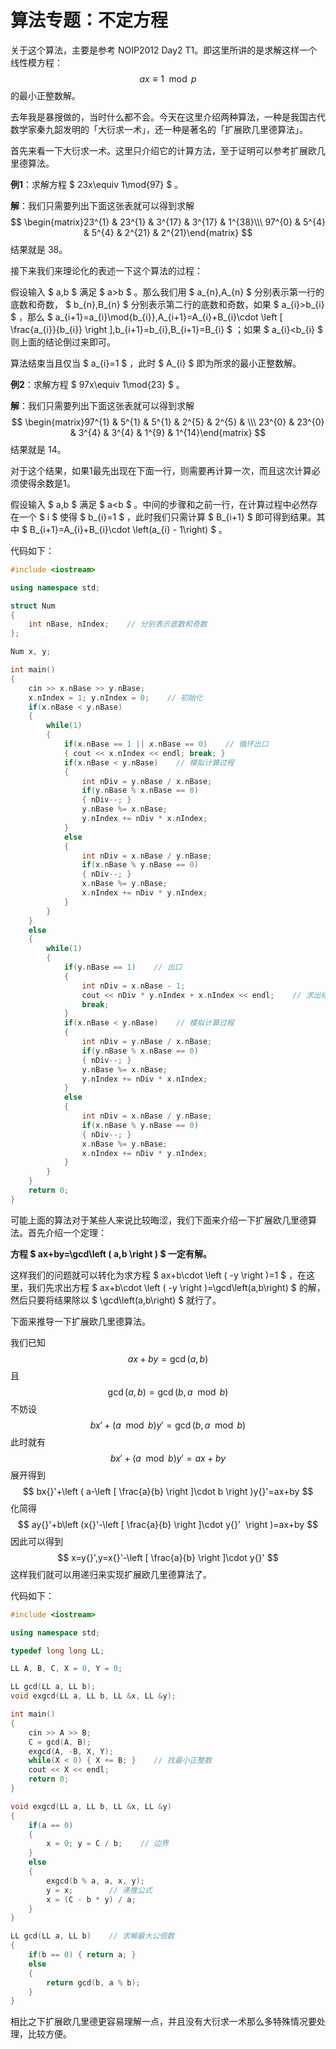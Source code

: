 # 算法专题：不定方程


关于这个算法，主要是参考 NOIP2012 Day2 T1。即这里所讲的是求解这样一个线性模方程： $$ ax\equiv 1\mod{p} $$ 的最小正整数解。

去年我是暴搜做的，当时什么都不会。今天在这里介绍两种算法，一种是我国古代数学家秦九韶发明的「大衍求一术」，还一种是著名的「扩展欧几里德算法」。

首先来看一下大衍求一术。这里只介绍它的计算方法，至于证明可以参考扩展欧几里德算法。

**例1**：求解方程 $ 23x\equiv 1\mod{97} $ 。

**解**：我们只需要列出下面这张表就可以得到求解 $$ \begin{matrix}23^{1} & 23^{1} & 3^{17} & 3^{17} & 1^{38}\\\ 97^{0} & 5^{4} & 5^{4} & 2^{21} & 2^{21}\end{matrix} $$ 结果就是 38。

接下来我们来理论化的表述一下这个算法的过程：

假设输入 $ a,b $ 满足 $ a>b $ 。那么我们用 $ a_{n},A_{n} $ 分别表示第一行的底数和奇数， $ b_{n},B_{n} $ 分别表示第二行的底数和奇数，如果 $ a_{i}>b_{i} $ ，那么 $ a_{i+1}=a_{i}\mod{b_{i}},A_{i+1}=A_{i}+B_{i}\cdot \left [ \frac{a_{i}}{b_{i}} \right ],b_{i+1}=b_{i},B_{i+1}=B_{i} $ ；如果 $ a_{i}<b_{i} $ 则上面的结论倒过来即可。

算法结束当且仅当 $ a_{i}=1 $ ，此时 $ A_{i} $ 即为所求的最小正整数解。

**例2**：求解方程 $ 97x\equiv 1\mod{23} $ 。

**解**：我们只需要列出下面这张表就可以得到求解 $$ \begin{matrix}97^{1} & 5^{1} & 5^{1} & 2^{5} & 2^{5} & \\\ 23^{0} & 23^{0} & 3^{4} & 3^{4} & 1^{9} & 1^{14}\end{matrix} $$ 结果就是 14。

对于这个结果，如果1最先出现在下面一行，则需要再计算一次，而且这次计算必须使得余数是1。

假设输入 $ a,b $ 满足 $ a<b $ 。中间的步骤和之前一行，在计算过程中必然存在一个 $ i $ 使得 $ b_{i}=1 $ ，此时我们只需计算 $ B_{i+1} $ 即可得到结果。其中 $ B_{i+1}=A_{i}+B_{i}\cdot \left(a_{i} - 1\right) $ 。

代码如下：

```cpp
#include <iostream>

using namespace std;

struct Num
{
    int nBase, nIndex;    // 分别表示底数和奇数
};

Num x, y;

int main()
{
    cin >> x.nBase >> y.nBase;
    x.nIndex = 1; y.nIndex = 0;    // 初始化
    if(x.nBase < y.nBase)
    {
        while(1)
        {
            if(x.nBase == 1 || x.nBase == 0)    // 循环出口
            { cout << x.nIndex << endl; break; }
            if(x.nBase < y.nBase)    // 模拟计算过程
            {
                int nDiv = y.nBase / x.nBase;
                if(y.nBase % x.nBase == 0)
                { nDiv--; }
                y.nBase %= x.nBase;
                y.nIndex += nDiv * x.nIndex;
            }
            else
            {
                int nDiv = x.nBase / y.nBase;
                if(x.nBase % y.nBase == 0)
                { nDiv--; }
                x.nBase %= y.nBase;
                x.nIndex += nDiv * y.nIndex;
            }
        }
    }
    else
    {
        while(1)
        {
            if(y.nBase == 1)    // 出口
            {
                int nDiv = x.nBase - 1;
                cout << nDiv * y.nIndex + x.nIndex << endl;    // 求出结果
                break;
            }
            if(x.nBase < y.nBase)    // 模拟计算过程
            {
                int nDiv = y.nBase / x.nBase;
                if(y.nBase % x.nBase == 0)
                { nDiv--; }
                y.nBase %= x.nBase;
                y.nIndex += nDiv * x.nIndex;
            }
            else
            {
                int nDiv = x.nBase / y.nBase;
                if(x.nBase % y.nBase == 0)
                { nDiv--; }
                x.nBase %= y.nBase;
                x.nIndex += nDiv * y.nIndex;
            }
        }
    }
    return 0;
}
```

可能上面的算法对于某些人来说比较晦涩，我们下面来介绍一下扩展欧几里德算法。首先介绍一个定理：

**方程 $ ax+by=\gcd\left ( a,b \right ) $ 一定有解。**

这样我们的问题就可以转化为求方程 $ ax+b\cdot \left ( -y \right )=1 $ ，在这里，我们先求出方程 $ ax+b\cdot \left ( -y \right )=\gcd\left(a,b\right) $ 的解，然后只要将结果除以 $ \gcd\left(a,b\right) $ 就行了。

下面来推导一下扩展欧几里德算法。

我们已知 $$ ax+by=\gcd\left ( a,b \right ) $$ 且 $$ \gcd\left ( a,b \right )=\gcd\left(b,a\mod b \right ) $$ 不妨设 $$ bx{}'+\left ( a\mod b \right )y{}'=\gcd\left ( b,a\mod b \right ) $$ 此时就有 $$ bx{}'+\left ( a\mod b \right )y{}'=ax+by $$ 展开得到 $$ bx{}'+\left ( a-\left [ \frac{a}{b} \right ]\cdot b \right )y{}'=ax+by $$ 化简得 $$ ay{}'+b\left (x{}'-\left [ \frac{a}{b} \right ]\cdot y{}'  \right )=ax+by $$ 因此可以得到 $$ x=y{}',y=x{}'-\left [ \frac{a}{b} \right ]\cdot y{}' $$ 这样我们就可以用递归来实现扩展欧几里德算法了。

代码如下：

```cpp
#include <iostream>

using namespace std;

typedef long long LL;

LL A, B, C, X = 0, Y = 0;

LL gcd(LL a, LL b);
void exgcd(LL a, LL b, LL &x, LL &y);

int main()
{
    cin >> A >> B;
    C = gcd(A, B);
    exgcd(A, -B, X, Y);
    while(X < 0) { X += B; }    // 找最小正整数
    cout << X << endl;
    return 0;
}

void exgcd(LL a, LL b, LL &x, LL &y)
{
    if(a == 0)
    {
        x = 0; y = C / b;    // 边界
    }
    else
    {
        exgcd(b % a, a, x, y);
        y = x;        // 递推公式
        x = (C - b * y) / a;
    }
}

LL gcd(LL a, LL b)    // 求解最大公倍数
{
    if(b == 0) { return a; }
    else
    {
        return gcd(b, a % b);
    }
}
```

相比之下扩展欧几里德更容易理解一点，并且没有大衍求一术那么多特殊情况要处理，比较方便。
